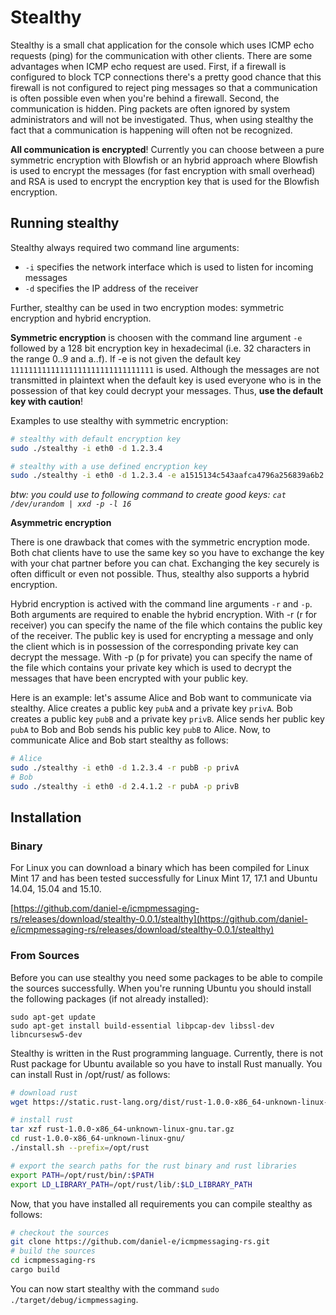 # Stealthy
Stealthy is a small chat application for the console which uses ICMP echo requests (ping) for the communication with other clients. There are some advantages when ICMP echo request are used.  First, if a firewall is configured to block TCP connections there's a pretty good chance that this firewall is not configured to reject ping messages so that a communication is often possible even when you're behind a firewall. Second, the communication is hidden. Ping packets are often ignored by system administrators and will not be investigated. Thus, when using stealthy the fact that a communication is happening will often not be recognized.

**All communication is encrypted**! Currently you can choose between a pure symmetric encryption with Blowfish or an hybrid approach where Blowfish is used to encrypt the messages (for fast encryption with small overhead) and RSA is used to encrypt the encryption key that is used for the Blowfish encryption.

## Running stealthy

Stealthy always required two command line arguments:
* `-i` specifies the network interface which is used to listen for incoming messages
* `-d` specifies the IP address of the receiver


Further, stealthy can be used in two encryption modes: symmetric encryption and hybrid encryption.

**Symmetric encryption** is choosen with the command line argument `-e` followed by a 128 bit encryption key in hexadecimal (i.e. 32 characters in the range 0..9 and a..f). If -e is not given the default key `11111111111111111111111111111111` is used. Although the messages are not transmitted in plaintext when the default key is used everyone who is in the possession of that key could decrypt your messages. Thus, **use the default key with caution**!

Examples to use stealthy with symmetric encryption:
```bash
# stealthy with default encryption key
sudo ./stealthy -i eth0 -d 1.2.3.4

# stealthy with a use defined encryption key
sudo ./stealthy -i eth0 -d 1.2.3.4 -e a1515134c543aafca4796a256839a6b2
```

*btw: you could use to following command to create good keys: `cat /dev/urandom | xxd -p -l 16`*

**Asymmetric encryption**

There is one drawback that comes with the symmetric encryption mode. Both chat clients have to use the same key so you have to exchange the key with your chat partner before you can chat. Exchanging the key securely is often difficult or even not possible. Thus, stealthy also supports a hybrid encryption.

Hybrid encryption is actived with the command line arguments `-r` and `-p`. Both arguments are required to enable the hybrid encryption. With -r (r for receiver) you can specify the name of the file which contains the public key of the receiver. The public key is used for encrypting a message and only the client which is in possession of the corresponding private key can decrypt the message. With -p (p for private) you can specify the name of the file which contains your private key which is used to decrypt the messages that have been encrypted with your public key.

Here is an example: let's assume Alice and Bob want to communicate via stealthy. Alice creates a public key `pubA` and a private key `privA`. Bob creates a public key `pubB` and a private key `privB`. Alice sends her public key `pubA` to Bob and Bob sends his public key `pubB` to Alice. Now, to communicate Alice and Bob start stealthy as follows:

```bash
# Alice
sudo ./stealthy -i eth0 -d 1.2.3.4 -r pubB -p privA
# Bob
sudo ./stealthy -i eth0 -d 2.4.1.2 -r pubA -p privB
```



## Installation

### Binary

For Linux you can download a binary which has been compiled for Linux Mint 17 and has been tested successfully for Linux Mint 17, 17.1 and Ubuntu 14.04, 15.04 and 15.10.

[https://github.com/daniel-e/icmpmessaging-rs/releases/download/stealthy-0.0.1/stealthy](https://github.com/daniel-e/icmpmessaging-rs/releases/download/stealthy-0.0.1/stealthy)

### From Sources

Before you can use stealthy you need some packages to be able to compile the sources successfully. When you're running Ubuntu you should install the following packages (if not already installed):

```
sudo apt-get update
sudo apt-get install build-essential libpcap-dev libssl-dev libncursesw5-dev
```

Stealthy is written in the Rust programming language. Currently, there is not Rust package for Ubuntu available so you have to install Rust manually. You can install Rust in /opt/rust/ as follows:


```bash
# download rust
wget https://static.rust-lang.org/dist/rust-1.0.0-x86_64-unknown-linux-gnu.tar.gz

# install rust
tar xzf rust-1.0.0-x86_64-unknown-linux-gnu.tar.gz
cd rust-1.0.0-x86_64-unknown-linux-gnu/
./install.sh --prefix=/opt/rust

# export the search paths for the rust binary and rust libraries
export PATH=/opt/rust/bin/:$PATH
export LD_LIBRARY_PATH=/opt/rust/lib/:$LD_LIBRARY_PATH
```

Now, that you have installed all requirements you can compile stealthy as follows:

```bash
# checkout the sources
git clone https://github.com/daniel-e/icmpmessaging-rs.git
# build the sources
cd icmpmessaging-rs
cargo build
```

You can now start stealthy with the command ```sudo ./target/debug/icmpmessaging```.
